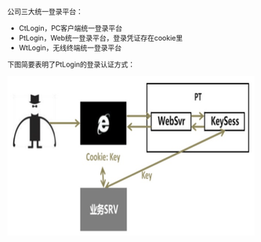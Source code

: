公司三大统一登录平台：

- CtLogin，PC客户端统一登录平台
- PtLogin，Web统一登录平台，登录凭证存在cookie里
- WtLogin，无线终端统一登录平台



下图简要表明了PtLogin的登录认证方式：


![PtLogin](assets/tencent-login.png)